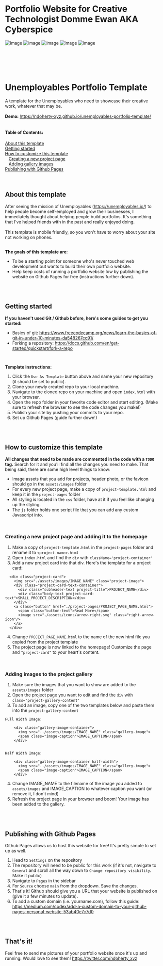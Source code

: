 # Portfolio Website for Creative Technologist Domme Ewan AKA Cyberspice #


![image](https://github.com/CyberSpice69/cyberspice69.github.io/assets/123511183/11e7929d-3077-4038-8e3c-f8b7d794cb10)
![image](https://github.com/CyberSpice69/cyberspice69.github.io/assets/123511183/11e7929d-3077-4038-8e3c-f8b7d794cb10)
![image](https://github.com/CyberSpice69/cyberspice69.github.io/assets/123511183/11e7929d-3077-4038-8e3c-f8b7d794cb10)
![image](https://github.com/CyberSpice69/cyberspice69.github.io/assets/123511183/11e7929d-3077-4038-8e3c-f8b7d794cb10)
![image](https://github.com/CyberSpice69/cyberspice69.github.io/assets/123511183/11e7929d-3077-4038-8e3c-f8b7d794cb10)


<br /><br /> <br /><br />
# Unemployables Portfolio Template
A template for the Unemployables who need to showcase their creative work, whatever that may be.
<br /><br />
**Demo:** https://ndoherty-xyz.github.io/unemployables-portfolio-template/
<br />
<br />

#### Table of Contents:
<a href="https://github.com/ndoherty-xyz/unemployables-portfolio-template#about-this-template">About this template</a></br>
<a href="https://github.com/ndoherty-xyz/unemployables-portfolio-template#getting-started">Getting started</a></br>
<a href="https://github.com/ndoherty-xyz/unemployables-portfolio-template#how-to-customize-this-template">How to customize this template</a></br>
&nbsp;&nbsp;&nbsp;<a href="https://github.com/ndoherty-xyz/unemployables-portfolio-template#creating-a-new-project-page-and-adding-it-to-the-homepage">Creating a new project page</a></br>
&nbsp;&nbsp;&nbsp;<a href="https://github.com/ndoherty-xyz/unemployables-portfolio-template#adding-images-to-the-project-gallery">Adding gallery images</a></br>
<a href="https://github.com/ndoherty-xyz/unemployables-portfolio-template#publishing-with-github-pages">Publishing with Github Pages</a></br>
<br />
<br />

## About this template
After seeing the mission of Unemployables (https://unemployables.io/) to help people become self-employed and grow their businesses, I immediately thought about helping people build portfolios. It's something that I've helped friends with in the past and really enjoyed doing. <br /><br />
This template is mobile friendly, so you won't have to worry about your site not working on phones.
<br />
<br />

**The goals of this template are:**
- To be a starting point for someone who's never touched web development but wants to build their own portfolio website. 
- Help keep costs of running a portfolio website low by publishing the website on Github Pages for free (instructions further down).
<br />
<br />

## Getting started
**If you haven't used Git / Github before, here's some guides to get you started:**
- Basics of git: https://www.freecodecamp.org/news/learn-the-basics-of-git-in-under-10-minutes-da548267cc91/
- Forking a repository: https://docs.github.com/en/get-started/quickstart/fork-a-repo
<br />

**Template instructions:**
1. Click the `Use As Template` button above and name your new repository (it should be set to public).
2. Clone your newly created repo to your local machine.
3. Navigate to the cloned repo on your machine and open `index.html` with your browser.
4. Open the repo folder in your favorite code editor and start editing. (Make sure to refresh the browser to see the code changes you make!)
5. Publish your site by pushing your commits to your repo.
6. Set up Github Pages (guide further down!)
<br />
<br />

## How to customize this template
**All changes that need to be made are commented in the code with a `TODO` tag.**
Search for it and you'll find all the changes you need to make. That being said, there are some high level things to know:

- Image assets that you add for projects, header photo, or the favicon should go in the `assets/images` folder
- For every new project page, make a copy of `project-template.html` and keep it in the `project-pages` folder
- All styling is located in the `css` folder, have at it if you feel like changing up the styling.
- The `js` folder holds one script file that you can add any custom Javascript into.
<br />

### Creating a new project page and adding it to the homepage
1. Make a copy of `project-template.html` in the `project-pages` folder and rename it to `<project-name>.html`
2. Open `index.html` and find the `div` with `className='project-container'`
3. Add a new project card into that div. Here's the template for a project card:
```
  <div class="project-card">
    <img src="./assets/images/IMAGE_NAME" class="project-image">
    <div class="project-card-text-container">
      <div class="subheader-text project-title">PROJECT_NAME</div>
      <div class="body-text project-card-text">SMALL_PROJECT_DESCRIPTION</div>
    </div>
    <a class="button" href="./project-pages/PROJECT_PAGE_NAME.html">
      <span class="button-text">Read More</span>
      <image src="./assets/icons/arrow-right.svg" class="right-arrow-icon"/>
    </a>
  </div>
```
4. Change `PROJECT_PAGE_NAME.html` to the name of the new html file you copied from the project template
5. The project page is now linked to the homepage! Customize the page and `"project-card"` to your heart's content. 
<br />

### Adding images to the project gallery
1. Make sure the images that you want to show are added to the `assets/images` folder
2. Open the project page you want to edit and find the `div` with `class="project-gallery-content"`
3. To add an image, copy one of the two templates below and paste them into the `project-gallery-content`
```
Full Width Image:

    <div class="gallery-image-container">
      <img src="../assets/images/IMAGE_NAME" class="gallery-image">
      <span class="image-caption">IMAGE_CAPTION</span>
    </div>


Half Width Image:

    <div class="gallery-image-container half-width">
      <img src="../assets/images/IMAGE_NAME" class="gallery-image">
      <span class="image-caption">IMAGE_CAPTION</span>
    </div>
```
4. Change IMAGE_NAME to the filename of the image you added to `assets/images` and IMAGE_CAPTION to whatever caption you want (or remove it, I don't mind)
5. Refresh the project page in your browser and boom! Your image has been added to the gallery.
<br />
<br />

## Publishing with Github Pages
Github Pages allows us to host this website for free! It's pretty simple to set up as well.

1. Head to `Settings` on the repository
2. The repository will need to be public for this work (if it's not, navigate to `General` and scroll all the way down to `Change repository visibility`. Make it public)
3. Navigate to `Pages` in the sidebar
5. For `Source` choose `main` from the dropdown. Save the changes.
6. That's it! Github should give you a URL that your website is published on (give it a few minutes to update).
7. To add a custom domain (i.e. yourname.com), follow this guide: https://medium.com/codex/add-a-custom-domain-to-your-github-pages-personal-website-53ab40e7c7d0
<br />
<br />

## That's it!
Feel free to send me pictures of your portfolio website once it's up and running. Would love to see them!
https://twitter.com/ndoherty_xyz
